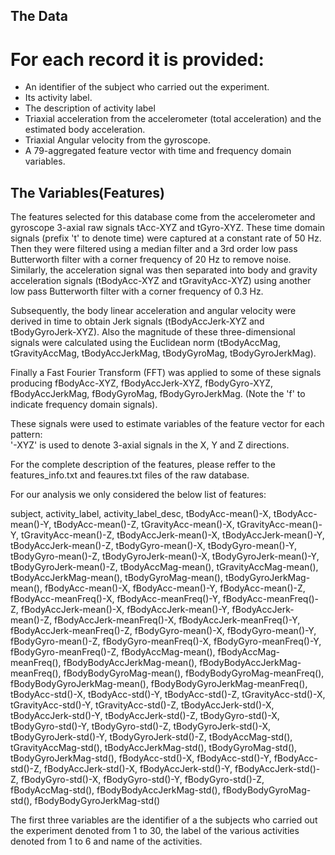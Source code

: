 The Data
-------------------------

For each record it is provided:
======================================


- An identifier of the subject who carried out the experiment.
- Its activity label. 
- The description of activity label
- Triaxial acceleration from the accelerometer (total acceleration) and the estimated body acceleration.
- Triaxial Angular velocity from the gyroscope. 
- A 79-aggregated feature vector with time and frequency domain variables. 


The Variables(Features)
-------------------------
The features selected for this database come from the accelerometer and gyroscope 3-axial raw signals tAcc-XYZ and tGyro-XYZ. These time domain 
signals (prefix 't' to denote time) were captured at a constant rate of 50 Hz. Then they were filtered using a median filter and a 3rd order low pass 
Butterworth filter with a corner frequency of 20 Hz to remove noise. Similarly, the acceleration signal was then separated into body and gravity 
acceleration signals (tBodyAcc-XYZ and tGravityAcc-XYZ) using another low pass Butterworth filter with a corner frequency of 0.3 Hz. 

Subsequently, the body linear acceleration and angular velocity were derived in time to obtain Jerk signals (tBodyAccJerk-XYZ and tBodyGyroJerk-XYZ). 
Also the magnitude of these three-dimensional signals were calculated using the Euclidean norm (tBodyAccMag, tGravityAccMag, tBodyAccJerkMag, 
tBodyGyroMag, tBodyGyroJerkMag). 

Finally a Fast Fourier Transform (FFT) was applied to some of these signals producing fBodyAcc-XYZ, fBodyAccJerk-XYZ, fBodyGyro-XYZ, fBodyAccJerkMag, fBodyGyroMag, fBodyGyroJerkMag. (Note the 'f' to indicate frequency domain signals). 

These signals were used to estimate variables of the feature vector for each pattern:  
'-XYZ' is used to denote 3-axial signals in the X, Y and Z directions.

For the complete description of the features, please reffer to the features_info.txt and feaures.txt files of the raw database.

For our analysis we only considered the below list of features:

subject,
activity_label,
activity_label_desc,
tBodyAcc-mean()-X,
tBodyAcc-mean()-Y,
tBodyAcc-mean()-Z,
tGravityAcc-mean()-X,
tGravityAcc-mean()-Y,
tGravityAcc-mean()-Z,
tBodyAccJerk-mean()-X,
tBodyAccJerk-mean()-Y,
tBodyAccJerk-mean()-Z,
tBodyGyro-mean()-X,
tBodyGyro-mean()-Y,
tBodyGyro-mean()-Z,
tBodyGyroJerk-mean()-X,
tBodyGyroJerk-mean()-Y,
tBodyGyroJerk-mean()-Z,
tBodyAccMag-mean(),
tGravityAccMag-mean(),
tBodyAccJerkMag-mean(),
tBodyGyroMag-mean(),
tBodyGyroJerkMag-mean(),
fBodyAcc-mean()-X,
fBodyAcc-mean()-Y,
fBodyAcc-mean()-Z,
fBodyAcc-meanFreq()-X,
fBodyAcc-meanFreq()-Y,
fBodyAcc-meanFreq()-Z,
fBodyAccJerk-mean()-X,
fBodyAccJerk-mean()-Y,
fBodyAccJerk-mean()-Z,
fBodyAccJerk-meanFreq()-X,
fBodyAccJerk-meanFreq()-Y,
fBodyAccJerk-meanFreq()-Z,
fBodyGyro-mean()-X,
fBodyGyro-mean()-Y,
fBodyGyro-mean()-Z,
fBodyGyro-meanFreq()-X,
fBodyGyro-meanFreq()-Y,
fBodyGyro-meanFreq()-Z,
fBodyAccMag-mean(),
fBodyAccMag-meanFreq(),
fBodyBodyAccJerkMag-mean(),
fBodyBodyAccJerkMag-meanFreq(),
fBodyBodyGyroMag-mean(),
fBodyBodyGyroMag-meanFreq(),
fBodyBodyGyroJerkMag-mean(),
fBodyBodyGyroJerkMag-meanFreq(),
tBodyAcc-std()-X,
tBodyAcc-std()-Y,
tBodyAcc-std()-Z,
tGravityAcc-std()-X,
tGravityAcc-std()-Y,
tGravityAcc-std()-Z,
tBodyAccJerk-std()-X,
tBodyAccJerk-std()-Y,
tBodyAccJerk-std()-Z,
tBodyGyro-std()-X,
tBodyGyro-std()-Y,
tBodyGyro-std()-Z,
tBodyGyroJerk-std()-X,
tBodyGyroJerk-std()-Y,
tBodyGyroJerk-std()-Z,
tBodyAccMag-std(),
tGravityAccMag-std(),
tBodyAccJerkMag-std(),
tBodyGyroMag-std(),
tBodyGyroJerkMag-std(),
fBodyAcc-std()-X,
fBodyAcc-std()-Y,
fBodyAcc-std()-Z,
fBodyAccJerk-std()-X,
fBodyAccJerk-std()-Y,
fBodyAccJerk-std()-Z,
fBodyGyro-std()-X,
fBodyGyro-std()-Y,
fBodyGyro-std()-Z,
fBodyAccMag-std(),
fBodyBodyAccJerkMag-std(),
fBodyBodyGyroMag-std(),
fBodyBodyGyroJerkMag-std()

The first three variables are the identifier of a the subjects who carried out the experiment denoted from 1 to 30, the label of the various activities denoted from 1 to 6 and name of the activities.
